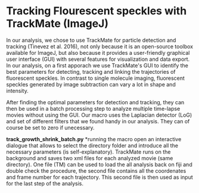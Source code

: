 # Tracking Flourescent speckles with TrackMate (ImageJ)

In our analysis, we chose to use TrackMate for particle detection and tracking (Tinevez et al. 2016), not only because it is an open-source toolbox available for ImageJ, but also because it provides a user-friendly graphical user interface (GUI) with several features for visualization and data export. In our analysis, on a first apporach we use TrackMate's GUI to identify the best parameters for detecting, tracking and linking the trajectories of fluorescent speckles. In contrast to single molecule imaging, fluorescent speckles generated by image subtraction can vary a lot in shape and intensity. 

After finding the optimal parameters for detection and tracking, they can then be used in a batch processing step to analyze multiple time-lapse movies without using the GUI. Our macro uses the Laplacian detector (LoG) and set of different filters that we found handy in our analysis. They can of course be set to zero if unecessary.

**track_growth_shrink_batch.py**
*running the macro open an interactive dialogue that allows to select the directory folder and introduce all the necessary parameters (is self-explanatory). TrackMate runs on the background and saves two xml files for each analyzed movie (same directory). One file (TM) can be used to load the all analysis back on fiji and double check the procedure, the second file contains all the coordenates and frame number for each trajectory. This second file is then used as input for the last step of the analysis.
